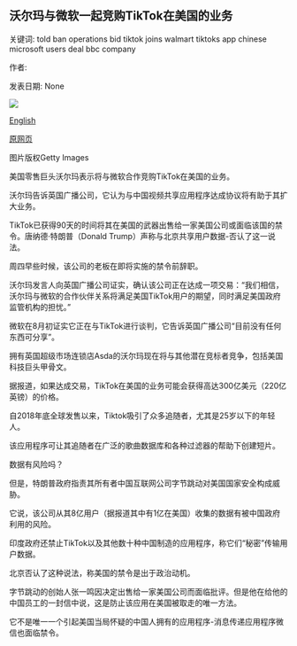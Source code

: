 ## 沃尔玛与微软一起竞购TikTok在美国的业务

关键词: told ban operations bid tiktok joins walmart tiktoks app chinese microsoft users deal bbc company

作者: 

发表日期: None

![](https://ichef.bbci.co.uk/news/1024/branded_news/4E06/production/_114147991_microsoft_tiktok_walmart_index.jpg)

[English](Walmart%20joins%20Microsoft%20in%20bid%20for%20TikTok%27s%20US%20operations.md)

[原网页](https://www.bbc.com/news/business-53933534)

图片版权Getty Images

美国零售巨头沃尔玛表示将与微软合作竞购TikTok在美国的业务。

沃尔玛告诉英国广播公司，它认为与中国视频共享应用程序达成协议将有助于其扩大业务。

TikTok已获得90天的时间将其在美国的武器出售给一家美国公司或面临该国的禁令。唐纳德·特朗普（Donald Trump）声称与北京共享用户数据-否认了这一说法。

周四早些时候，该公司的老板在即将实施的禁令前辞职。

沃尔玛发言人向英国广播公司证实，确认该公司正在达成一项交易：“我们相信，沃尔玛与微软的合作伙伴关系将满足美国TikTok用户的期望，同时满足美国政府监管机构的担忧。”

微软在8月初证实它正在与TikTok进行谈判，它告诉英国广播公司“目前没有任何东西可分享”。

拥有英国超级市场连锁店Asda的沃尔玛现在将与其他潜在竞标者竞争，包括美国科技巨头甲骨文。

据报道，如果达成交易，TikTok在美国的业务可能会获得高达300亿美元（220亿英镑）的价格。

自2018年底全球发售以来，Tiktok吸引了众多追随者，尤其是25岁以下的年轻人。

该应用程序可让其追随者在广泛的歌曲数据库和各种过滤器的帮助下创建短片。

数据有风险吗？

但是，特朗普政府指责其所有者中国互联网公司字节跳动对美国国家安全构成威胁。

它说，该公司从其8亿用户（据报道其中有1亿在美国）收集的数据有被中国政府利用的风险。

印度政府还禁止TikTok以及其他数十种中国制造的应用程序，称它们“秘密”传输用户数据。

北京否认了这种说法，称美国的禁令是出于政治动机。

字节跳动的创始人张一鸣因决定出售给一家美国公司而面临批评。但是他在给他的中国员工的一封信中说，这是防止该应用在美国被取走的唯一方法。

它不是唯一一个引起美国当局怀疑的中国人拥有的应用程序-消息传递应用程序微信也面临禁令。